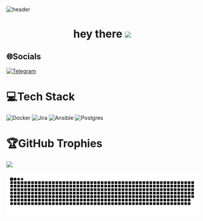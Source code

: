 ![header](https://capsule-render.vercel.app/api?type=waving&color=gradient&height=256&section=header&text=Hello%20World!&fontSize=75&animation=fadeIn&fontAlignY=38&desc=Welcome%20to%20my%20GitHub%20profile!%20Put%20stars,%20fork%20and%20contribute!&descAlignY=51&descAlign=62)

<h1 align="center">
  hey there
  <img src="https://media.giphy.com/media/hvRJCLFzcasrR4ia7z/giphy.gif" width="30px"/>
</h1>

## 🌐Socials
[![Telegram](https://img.shields.io/badge/Telegram-2CA5E0?style=for-the-badge&logo=telegram&logoColor=white)](https://t.me/HE11CAT) 


# 💻Tech Stack
![Docker](https://img.shields.io/badge/docker-%230db7ed.svg?style=for-the-badge&logo=docker&logoColor=white) ![Jira](https://img.shields.io/badge/jira-%230A0FFF.svg?style=for-the-badge&logo=jira&logoColor=white) ![Ansible](https://img.shields.io/badge/ansible-%231A1918.svg?style=for-the-badge&logo=ansible&logoColor=white) ![Postgres](https://img.shields.io/badge/postgres-%23316192.svg?style=for-the-badge&logo=postgresql&logoColor=white)
# 🏆GitHub Trophies
![](https://github-trophies.vercel.app/?username=he11c0t&theme=dark_dimmed&no-frame=true&no-bg=false&margin-w=4)



<picture>
  <source media="(prefers-color-scheme: dark)" srcset="https://raw.githubusercontent.com/platane/platane/output/github-contribution-grid-snake-dark.svg">
  <source media="(prefers-color-scheme: light)" srcset="https://raw.githubusercontent.com/platane/platane/output/github-contribution-grid-snake.svg">
  <img alt="github contribution grid snake animation" src="https://raw.githubusercontent.com/platane/platane/output/github-contribution-grid-snake.svg">
</picture>

